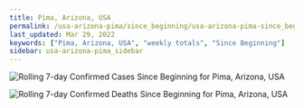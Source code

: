 ```yaml
---
title: Pima, Arizona, USA
permalink: /usa-arizona-pima/since_beginning/usa-arizona-pima-since_beginning.html
last_updated: Mar 29, 2022
keywords: ["Pima, Arizona, USA", "weekly totals", "Since Beginning"]
sidebar: usa-arizona-pima_sidebar
---
```


![Rolling 7-day Confirmed Cases Since Beginning for Pima, Arizona, USA](/covid_tracker/images/graphs/usa-arizona-pima-rolling_7_days_confirmed-since_beginning_graph.png)

![Rolling 7-day Confirmed Deaths Since Beginning for Pima, Arizona, USA](/covid_tracker/images/graphs/usa-arizona-pima-rolling_7_days_deaths-since_beginning_graph.png)

